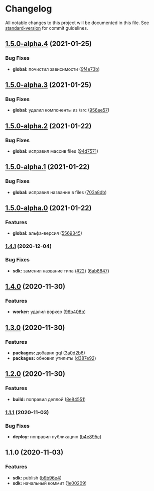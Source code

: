 # Changelog

All notable changes to this project will be documented in this file. See [standard-version](https://github.com/conventional-changelog/standard-version) for commit guidelines.

## [1.5.0-alpha.4](https://github.com/gpn-prototypes/vega-sdk/compare/v1.5.0-alpha.3...v1.5.0-alpha.4) (2021-01-25)


### Bug Fixes

* **global:** почистил зависимости ([9f4e73b](https://github.com/gpn-prototypes/vega-sdk/commit/9f4e73baf25dbe46ee8c4e29e4a832c2a6e13b25))

## [1.5.0-alpha.3](https://github.com/gpn-prototypes/vega-sdk/compare/v1.5.0-alpha.2...v1.5.0-alpha.3) (2021-01-25)


### Bug Fixes

* **global:** удалил компоненты из /src ([956ee57](https://github.com/gpn-prototypes/vega-sdk/commit/956ee57ea6d6528ea80918abeb74e606fb103414))

## [1.5.0-alpha.2](https://github.com/gpn-prototypes/vega-sdk/compare/v1.5.0-alpha.1...v1.5.0-alpha.2) (2021-01-22)


### Bug Fixes

* **global:** исправил массив files ([94d7571](https://github.com/gpn-prototypes/vega-sdk/commit/94d7571419651b848821f001ef74c7e4582fe735))

## [1.5.0-alpha.1](https://github.com/gpn-prototypes/vega-sdk/compare/v1.5.0-alpha.0...v1.5.0-alpha.1) (2021-01-22)


### Bug Fixes

* **global:** исправил название в files ([703a8db](https://github.com/gpn-prototypes/vega-sdk/commit/703a8db8849d76c326f0f3c72c6f151a4fc8f3c1))

## [1.5.0-alpha.0](https://github.com/gpn-prototypes/vega-sdk/compare/v1.4.1...v1.5.0-alpha.0) (2021-01-22)


### Features

* **global:** альфа-версия ([5569345](https://github.com/gpn-prototypes/vega-sdk/commit/5569345e9e448203d3d112ec647ef847b4b5f649))

### [1.4.1](https://github.com/gpn-prototypes/vega-sdk/compare/v1.4.0...v1.4.1) (2020-12-04)


### Bug Fixes

* **sdk:** заменил название типа ([#22](https://github.com/gpn-prototypes/vega-sdk/issues/22)) ([6ab8847](https://github.com/gpn-prototypes/vega-sdk/commit/6ab88470c6fdec52839b0352ece68bc7aa2d8e62))

## [1.4.0](https://github.com/gpn-prototypes/vega-sdk/compare/v1.3.0...v1.4.0) (2020-11-30)


### Features

* **worker:** удалил воркер ([96b408b](https://github.com/gpn-prototypes/vega-sdk/commit/96b408b7247b860ba83c887df1368a7222265088))

## [1.3.0](https://github.com/gpn-prototypes/vega-sdk/compare/v1.2.0...v1.3.0) (2020-11-30)


### Features

* **packages:** добавил gql ([3a0d2b6](https://github.com/gpn-prototypes/vega-sdk/commit/3a0d2b6dae1cabf149c6ff8fd6b8bcf0377423c5))
* **packages:** обновил утилиты ([d387e92](https://github.com/gpn-prototypes/vega-sdk/commit/d387e9207ed25c09e00a7083269e8c1ee97aa94a))

## [1.2.0](https://github.com/gpn-prototypes/vega-sdk/compare/v1.1.1...v1.2.0) (2020-11-30)


### Features

* **build:** поправил деплой ([8e84551](https://github.com/gpn-prototypes/vega-sdk/commit/8e845516014e585ef78383021a77d611b42397a0))

### [1.1.1](https://github.com/gpn-prototypes/vega-sdk/compare/v1.1.0...v1.1.1) (2020-11-03)


### Bug Fixes

* **deploy:** поправил публикацию ([b4e895c](https://github.com/gpn-prototypes/vega-sdk/commit/b4e895c75ec534702e4d6032b02c5ae40068a974))

## 1.1.0 (2020-11-03)


### Features

* **sdk:** publish ([b9b96e4](https://github.com/gpn-prototypes/vega-sdk/commit/b9b96e493124a29d7794b8f7b0a947835de444d8))
* **sdk:** начальный коммит ([1e00209](https://github.com/gpn-prototypes/vega-sdk/commit/1e00209d341ed075ae270621842bc8afc7947072))
